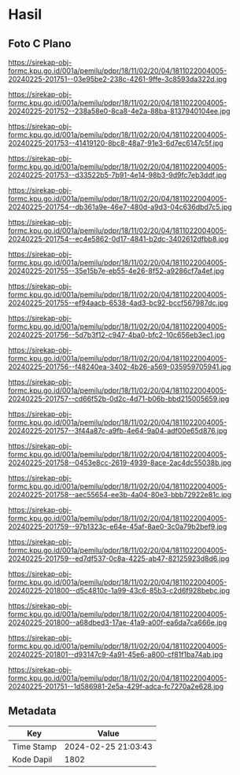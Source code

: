 # Hasil

## Foto C Plano

https://sirekap-obj-formc.kpu.go.id/001a/pemilu/pdpr/18/11/02/20/04/1811022004005-20240225-201751--03e95be2-238c-4261-9ffe-3c8593da322d.jpg

https://sirekap-obj-formc.kpu.go.id/001a/pemilu/pdpr/18/11/02/20/04/1811022004005-20240225-201752--238a58e0-8ca8-4e2a-88ba-8137940104ee.jpg

https://sirekap-obj-formc.kpu.go.id/001a/pemilu/pdpr/18/11/02/20/04/1811022004005-20240225-201753--41419120-8bc8-48a7-91e3-6d7ec6147c5f.jpg

https://sirekap-obj-formc.kpu.go.id/001a/pemilu/pdpr/18/11/02/20/04/1811022004005-20240225-201753--d33522b5-7b91-4e14-98b3-9d9fc7eb3ddf.jpg

https://sirekap-obj-formc.kpu.go.id/001a/pemilu/pdpr/18/11/02/20/04/1811022004005-20240225-201754--db361a9e-46e7-480d-a9d3-04c636dbd7c5.jpg

https://sirekap-obj-formc.kpu.go.id/001a/pemilu/pdpr/18/11/02/20/04/1811022004005-20240225-201754--ec4e5862-0d17-4841-b2dc-3402612dfbb8.jpg

https://sirekap-obj-formc.kpu.go.id/001a/pemilu/pdpr/18/11/02/20/04/1811022004005-20240225-201755--35e15b7e-eb55-4e26-8f52-a9286cf7a4ef.jpg

https://sirekap-obj-formc.kpu.go.id/001a/pemilu/pdpr/18/11/02/20/04/1811022004005-20240225-201755--ef94aacb-6538-4ad3-bc92-bccf567987dc.jpg

https://sirekap-obj-formc.kpu.go.id/001a/pemilu/pdpr/18/11/02/20/04/1811022004005-20240225-201756--5d7b3f12-c947-4ba0-bfc2-10c656eb3ec1.jpg

https://sirekap-obj-formc.kpu.go.id/001a/pemilu/pdpr/18/11/02/20/04/1811022004005-20240225-201756--f48240ea-3402-4b26-a569-035959705941.jpg

https://sirekap-obj-formc.kpu.go.id/001a/pemilu/pdpr/18/11/02/20/04/1811022004005-20240225-201757--cd66f52b-0d2c-4d71-b06b-bbd215005659.jpg

https://sirekap-obj-formc.kpu.go.id/001a/pemilu/pdpr/18/11/02/20/04/1811022004005-20240225-201757--3f44a87c-a9fb-4e64-9a04-adf00e65d876.jpg

https://sirekap-obj-formc.kpu.go.id/001a/pemilu/pdpr/18/11/02/20/04/1811022004005-20240225-201758--0453e8cc-2619-4939-8ace-2ac4dc55038b.jpg

https://sirekap-obj-formc.kpu.go.id/001a/pemilu/pdpr/18/11/02/20/04/1811022004005-20240225-201758--aec55654-ee3b-4a04-80e3-bbb72922e81c.jpg

https://sirekap-obj-formc.kpu.go.id/001a/pemilu/pdpr/18/11/02/20/04/1811022004005-20240225-201759--97b1323c-e64e-45af-8ae0-3c0a79b2bef9.jpg

https://sirekap-obj-formc.kpu.go.id/001a/pemilu/pdpr/18/11/02/20/04/1811022004005-20240225-201759--ed7df537-0c8a-4225-ab47-82125923d8d6.jpg

https://sirekap-obj-formc.kpu.go.id/001a/pemilu/pdpr/18/11/02/20/04/1811022004005-20240225-201800--d5c4810c-1a99-43c6-85b3-c2d6f928bebc.jpg

https://sirekap-obj-formc.kpu.go.id/001a/pemilu/pdpr/18/11/02/20/04/1811022004005-20240225-201800--a68dbed3-17ae-41a9-a00f-ea6da7ca666e.jpg

https://sirekap-obj-formc.kpu.go.id/001a/pemilu/pdpr/18/11/02/20/04/1811022004005-20240225-201801--d93147c9-4a91-45e6-a800-cf81f1ba74ab.jpg

https://sirekap-obj-formc.kpu.go.id/001a/pemilu/pdpr/18/11/02/20/04/1811022004005-20240225-201751--1d586981-2e5a-429f-adca-fc7270a2e628.jpg


## Metadata

| Key        | Value               |
| ---------- | ------------------- |
| Time Stamp | 2024-02-25 21:03:43 |
| Kode Dapil | 1802                |




